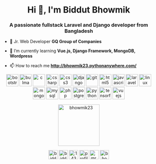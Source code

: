 <h1 align="center">Hi 👋, I'm Biddut Bhowmik</h1>
<h3 align="center">A passionate fullstack Laravel and Django developer from Bangladesh</h3>

- 🔭 Jr. Web Developer **GQ Group of Companies**

- 🌱 I’m currently learning **Vue.js, Django Framework, MongoDB, Wordpress**

- 📫 How to reach me **http://bhowmik23.pythonanywhere.com/**

<p align="center"><img src="https://devicons.github.io/devicon/devicon.git/icons/bootstrap/bootstrap-plain.svg" alt="bootstrap" width="40" height="40"/> <img src="https://raw.githubusercontent.com/gilbarbara/logos/804dc257b59e144eaca5bc6ffd16949752c6f789/logos/bulma.svg" alt="bulma" width="40" height="40"/> <img src="https://devicons.github.io/devicon/devicon.git/icons/c/c-original.svg" alt="c" width="40" height="40"/> <img src="https://devicons.github.io/devicon/devicon.git/icons/csharp/csharp-original.svg" alt="csharp" width="40" height="40"/> <img src="https://devicons.github.io/devicon/devicon.git/icons/css3/css3-original-wordmark.svg" alt="css3" width="40" height="40"/> <img src="https://devicons.github.io/devicon/devicon.git/icons/django/django-original.svg" alt="django" width="40" height="40"/> <img src="https://www.vectorlogo.zone/logos/git-scm/git-scm-icon.svg" alt="git" width="40" height="40"/> <img src="https://devicons.github.io/devicon/devicon.git/icons/html5/html5-original-wordmark.svg" alt="html5" width="40" height="40"/> <img src="https://devicons.github.io/devicon/devicon.git/icons/javascript/javascript-original.svg" alt="javascript" width="40" height="40"/> <img src="https://devicons.github.io/devicon/devicon.git/icons/laravel/laravel-plain-wordmark.svg" alt="laravel" width="40" height="40"/> <img src="https://devicons.github.io/devicon/devicon.git/icons/linux/linux-original.svg" alt="linux" width="40" height="40"/> <img src="https://devicons.github.io/devicon/devicon.git/icons/mongodb/mongodb-original-wordmark.svg" alt="mongodb" width="40" height="40"/> <img src="https://devicons.github.io/devicon/devicon.git/icons/mysql/mysql-original-wordmark.svg" alt="mysql" width="40" height="40"/> <img src="https://devicons.github.io/devicon/devicon.git/icons/php/php-original.svg" alt="php" width="40" height="40"/> <img src="https://devicons.github.io/devicon/devicon.git/icons/postgresql/postgresql-original-wordmark.svg" alt="postgresql" width="40" height="40"/> <img src="https://devicons.github.io/devicon/devicon.git/icons/python/python-original.svg" alt="python" width="40" height="40"/> <img src="https://www.vectorlogo.zone/logos/tensorflow/tensorflow-icon.svg" alt="tensorflow" width="40" height="40"/> <img src="https://devicons.github.io/devicon/devicon.git/icons/vuejs/vuejs-original-wordmark.svg" alt="vuejs" width="40" height="40"/></p>

<p align="center"><img align="" height='137px' src="https://github-readme-stats.vercel.app/api/top-langs/?username=bhowmik23&hide_title=true&layout=compact&theme=white" alt="bhowmik23" /></p>


<p align="center">
<a href="https://twitter.com/biddutbhowmik1" target="blank"><img align="center" src="https://cdn.jsdelivr.net/npm/simple-icons@3.0.1/icons/twitter.svg" alt="biddutbhowmik1" height="30" width="30" /></a>
<a href="https://linkedin.com/in/biddut-bhowmik-8b0b6b172" target="blank"><img align="center" src="https://cdn.jsdelivr.net/npm/simple-icons@3.0.1/icons/linkedin.svg" alt="biddut-bhowmik-8b0b6b172" height="30" width="30" /></a>
<a href="https://stackoverflow.com/users/14326519" target="blank"><img align="center" src="https://cdn.jsdelivr.net/npm/simple-icons@3.0.1/icons/stackoverflow.svg" alt="14326519" height="30" width="30" /></a>
<a href="https://fb.com/profile.php?id=100011195776880" target="blank"><img align="center" src="https://cdn.jsdelivr.net/npm/simple-icons@3.0.1/icons/facebook.svg" alt="profile.php?id=100011195776880" height="30" width="30" /></a>
<a href="https://instagram.com/mr.bhowmik23" target="blank"><img align="center" src="https://cdn.jsdelivr.net/npm/simple-icons@3.0.1/icons/instagram.svg" alt="mr.bhowmik23" height="30" width="30" /></a>
<a href="https://www.hackerrank.com/bhowmikbiddutub" target="blank"><img align="center" src="https://cdn.jsdelivr.net/npm/simple-icons@3.0.1/icons/hackerrank.svg" alt="bhowmikbiddutub" height="30" width="30" /></a>
</p>

